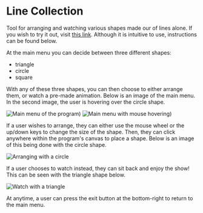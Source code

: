 # Line Collection
Tool for arranging and watching various shapes made our of lines alone. If you wish to try it out, visit [this link](https://editor.p5js.org/chachoblow/full/H1Cb47__Q). Although it is intuitive to use, instructions can be found below.

At the main menu you can decide between three different shapes: 

* triangle 
* circle 
* square 

With any of these three shapes, you can then choose to either arrange them, or watch a pre-made animation. Below is an image of the main menu. In the second image, the user is hovering over the circle shape. 

![Main menu of the program](https://i.imgur.com/wMdM7YQ.png))
![Main menu with mouse hovering](https://i.imgur.com/tlCB1bI.png))

If a user wishes to arrange, they can either use the mouse wheel or the up/down keys to change the size of the shape. Then, they can click anywhere within the program's canvas to place a shape. Below is an image of this being done with the circle shape.

![Arranging with a circle](https://i.imgur.com/9u5z2Iv.png)

If a user chooses to watch instead, they can sit back and enjoy the show! This can be seen with the triangle shape below.

![Watch with a triangle](https://i.imgur.com/xkbBuxA.png)

At anytime, a user can press the exit button at the bottom-right to return to the main menu.


